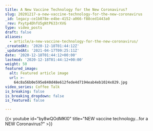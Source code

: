 ```yaml
---
title: A New Vaccine Technology for the New Coronavirus?
slug: 20201217-a-new-vaccine-technology-for-the-new-coronavirus
_id: legacy-ce1b078e-e4be-4152-a066-f88ced1443a0
_rev: Pxytp4DhfU5gNtP633rXVG
type: video_posts
draft: false
aliases:
  - article/a-new-vaccine-technology-for-the-new-coronavirus/
_createdAt: '2020-12-18T01:44:12Z'
_updatedAt: '2021-04-17T09:25:11Z'
date: '2020-12-18T01:44:12+00:00'
lastmod: '2020-12-18T01:44:12+00:00'
weight: 50
featured_image:
  alt: Featured article image
  url: >-
    64c8a56b0e595e840d48e612fede4d7194eab4eb1024x829.jpg
video_series: Coffee Talk
is_breaking: false
is_breaking_dropdown: false
is_featured: false

---
```

{{< youtube id="by8wQOdMKl0" title="NEW vaccine technology...for a NEW Coronavirus?" >}}